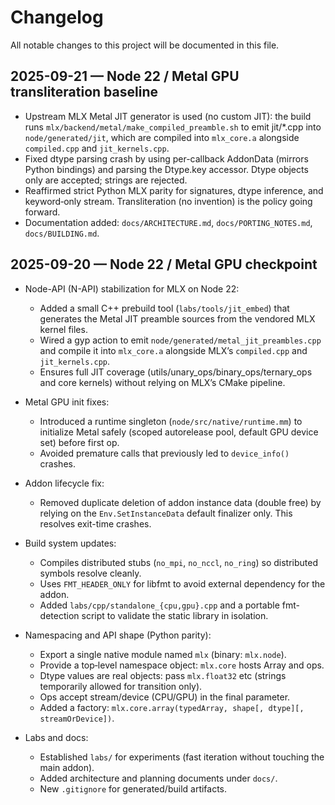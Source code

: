 # Changelog

All notable changes to this project will be documented in this file.

## 2025-09-21 — Node 22 / Metal GPU transliteration baseline

- Upstream MLX Metal JIT generator is used (no custom JIT): the build runs
  `mlx/backend/metal/make_compiled_preamble.sh` to emit jit/*.cpp into
  `node/generated/jit`, which are compiled into `mlx_core.a` alongside
  `compiled.cpp` and `jit_kernels.cpp`.
- Fixed dtype parsing crash by using per-callback AddonData (mirrors Python bindings)
  and parsing the Dtype.key accessor. Dtype objects only are accepted; strings are
  rejected.
- Reaffirmed strict Python MLX parity for signatures, dtype inference, and keyword‑only
  stream. Transliteration (no invention) is the policy going forward.
- Documentation added: `docs/ARCHITECTURE.md`, `docs/PORTING_NOTES.md`,
  `docs/BUILDING.md`.

## 2025-09-20 — Node 22 / Metal GPU checkpoint

- Node-API (N-API) stabilization for MLX on Node 22:
  - Added a small C++ prebuild tool (`labs/tools/jit_embed`) that generates the Metal
    JIT preamble sources from the vendored MLX kernel files.
  - Wired a gyp action to emit `node/generated/metal_jit_preambles.cpp` and compile it
    into `mlx_core.a` alongside MLX’s `compiled.cpp` and `jit_kernels.cpp`.
  - Ensures full JIT coverage (utils/unary_ops/binary_ops/ternary_ops and core
    kernels) without relying on MLX’s CMake pipeline.

- Metal GPU init fixes:
  - Introduced a runtime singleton (`node/src/native/runtime.mm`) to initialize Metal
    safely (scoped autorelease pool, default GPU device set) before first op.
  - Avoided premature calls that previously led to `device_info()` crashes.

- Addon lifecycle fix:
  - Removed duplicate deletion of addon instance data (double free) by relying on the
    `Env.SetInstanceData` default finalizer only. This resolves exit-time crashes.

- Build system updates:
  - Compiles distributed stubs (`no_mpi`, `no_nccl`, `no_ring`) so distributed symbols
    resolve cleanly.
  - Uses `FMT_HEADER_ONLY` for libfmt to avoid external dependency for the addon.
  - Added `labs/cpp/standalone_{cpu,gpu}.cpp` and a portable fmt-detection script to
    validate the static library in isolation.

- Namespacing and API shape (Python parity):
  - Export a single native module named `mlx` (binary: `mlx.node`).
  - Provide a top‑level namespace object: `mlx.core` hosts Array and ops.
  - Dtype values are real objects: pass `mlx.float32` etc (strings temporarily allowed
    for transition only).
  - Ops accept stream/device (CPU/GPU) in the final parameter.
  - Added a factory: `mlx.core.array(typedArray, shape[, dtype][, streamOrDevice])`.

- Labs and docs:
  - Established `labs/` for experiments (fast iteration without touching the main
    addon).
  - Added architecture and planning documents under `docs/`.
  - New `.gitignore` for generated/build artifacts.
